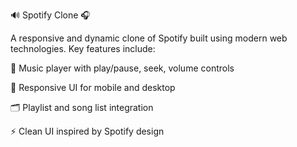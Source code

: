 🔊 Spotify Clone 🎧

A responsive and dynamic clone of Spotify built using modern web technologies.
Key features include:

🎵 Music player with play/pause, seek, volume controls

📱 Responsive UI for mobile and desktop

🗂 Playlist and song list integration

⚡ Clean UI inspired by Spotify design
